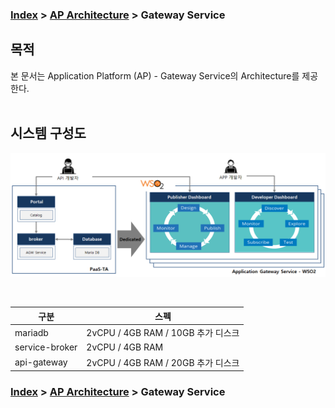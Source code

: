 ### [Index](https://github.com/okpc579/paasta-guide-new/blob/main/README.md) > [AP Architecture](../README.md) > Gateway Service

## 목적
본 문서는 Application Platform (AP) - Gateway Service의 Architecture를 제공한다.
<br><br>

## 시스템 구성도

![Gateway Service Architecture](image/gateway_architecture.png)

<br>

| 구분  | 스펙 |
|--------|-----|
| mariadb | 2vCPU / 4GB RAM / 10GB 추가 디스크 |
| service-broker | 2vCPU / 4GB RAM |
| api-gateway | 2vCPU / 4GB RAM / 20GB 추가 디스크 |



### [Index](https://github.com/okpc579/paasta-guide-new/blob/main/README.md) > [AP Architecture](../README.md) > Gateway Service
